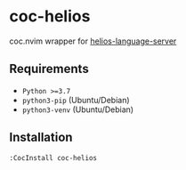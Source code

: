 # coc-helios

coc.nvim wrapper for <a href="https://github.com/et9797/helios-language-server">helios-language-server</a>

## Requirements

* `Python >=3.7`
* `python3-pip` (Ubuntu/Debian)
* `python3-venv` (Ubuntu/Debian)

## Installation

`:CocInstall coc-helios`
